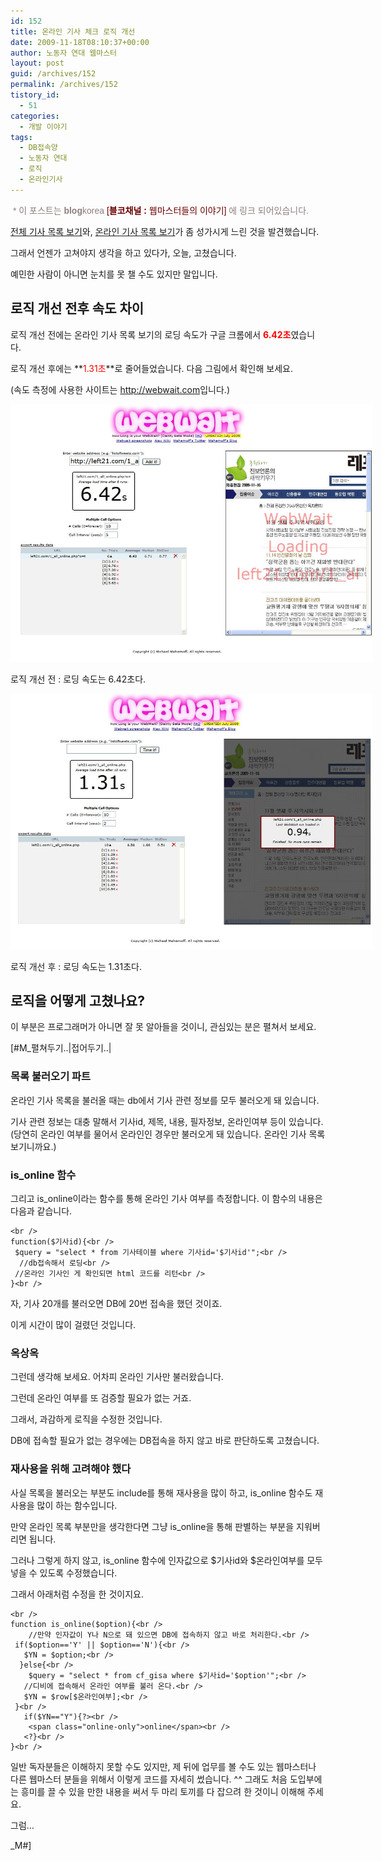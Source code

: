 ```yaml
---
id: 152
title: 온라인 기사 체크 로직 개선
date: 2009-11-18T08:10:37+00:00
author: 노동자 연대 웹마스터
layout: post
guid: /archives/152
permalink: /archives/152
tistory_id:
  - 51
categories:
  - 개발 이야기
tags:
  - DB접속양
  - 노동자 연대
  - 로직
  - 온라인기사
---
```

<span class="Apple-style-span" style="font-family: 돋움, Arial; line-height: normal; color: rgb(143, 126, 126); -webkit-border-horizontal-spacing: 2px; -webkit-border-vertical-spacing: 2px; ">&nbsp;* 이 포스트는 <strong>blog</strong>korea <a href="http://www.blogkorea.net/bnmsvc/chelMain.do?channelSeq=32283" target="_blank" style="color: rgb(121, 121, 121); text-decoration: none; " class="broken_link"><font id="BKCHSTART_32283BKCHEND" color="#6c0000">[<strong>블코채널 : </strong>웹마스터들의 이야기]</font></a>&nbsp;에 링크 되어있습니다.</span>

<a href="http://wspaper.org/1_news_all.php" target="_blank">전체 기사 목록 보기</a>와, <a href="http://wspaper.org/1_all_online.php" target="_blank">온라인 기사 목록 보기</a>가 좀 성가시게 느린 것을 발견했습니다.

그래서 언젠가 고쳐야지 생각을 하고 있다가, 오늘, 고쳤습니다.

예민한 사람이 아니면 눈치를 못 챌 수도 있지만 말입니다.

## 로직 개선 전후 속도 차이

로직 개선 전에는 온라인 기사 목록 보기의 로딩 속도가 구글 크롬에서 <span style="color: rgb(255, 0, 0);"><strong>6.42초</strong></span>였습니다.

로직 개선 후에는 **<span style="color: rgb(255, 0, 0);">1.31초</span>**로 줄어들었습니다. 다음 그림에서 확인해 보세요.

(속도 측정에 사용한 사이트는 <a href="http://webwait.com/" target="_blank" class="broken_link">http://webwait.com</a>입니다.)

<div style="width: 590px" class="wp-caption aligncenter">
  <img src="/wp-content/uploads/1/cfile22.uf.16622A484D08472E20B23F.jpg" width="580" height="412" alt="" />
  
  <p class="wp-caption-text">
    로직 개선 전 : 로딩 속도는 6.42초다.
  </p>
</div>

<div style="width: 590px" class="wp-caption aligncenter">
  <img src="/wp-content/uploads/1/cfile2.uf.185F9F484D08472E2EA6DA.jpg" width="580" height="409" alt="" />
  
  <p class="wp-caption-text">
    로직 개선 후 : 로딩 속도는 1.31초다.
  </p>
</div>

## 로직을 어떻게 고쳤나요?

이 부분은 프로그래머가 아니면 잘 못 알아들을 것이니, 관심있는 분은 펼쳐서 보세요.

[#M_펼쳐두기..|접어두기..|

### 목록 불러오기 파트

온라인 기사 목록을 불러올 때는 db에서 기사 관련 정보를 모두 불러오게 돼 있습니다.

기사 관련 정보는 대충 말해서 기사id, 제목, 내용, 필자정보, 온라인여부 등이 있습니다.(당연히 온라인 여부를 물어서 온라인인 경우만 불러오게 돼 있습니다. 온라인 기사 목록 보기니까요.)

### is_online 함수

그리고 is_online이라는 함수를 통해 온라인 기사 여부를 측정합니다. 이 함수의 내용은 다음과 같습니다.

<pre class="hljs"><code class="">&lt;br />
function($기사id){&lt;br />
 $query = "select * from 기사테이블 where 기사id='$기사id'";&lt;br />
  //db접속해서 로딩&lt;br />
 //온라인 기사인 게 확인되면 html 코드를 리턴&lt;br />
}&lt;br />
</code></pre>

자, 기사 20개를 불러오면 DB에 20번 접속을 했던 것이죠.

이게 시간이 많이 걸렸던 것입니다.

### 옥상옥

그런데 생각해 보세요. 어차피 온라인 기사만 불러왔습니다.

그런데 온라인 여부를 또 검증할 필요가 없는 거죠.

그래서, 과감하게 로직을 수정한 것입니다.

DB에 접속할 필요가 없는 경우에는 DB접속을 하지 않고 바로 판단하도록 고쳤습니다.

### 재사용을 위해 고려해야 했다

사실 목록을 불러오는 부분도 include를 통해 재사용을 많이 하고, is_online 함수도 재사용을 많이 하는 함수입니다.

만약 온라인 목록 부분만을 생각한다면 그냥 is_online을 통해 판별하는 부분을 지워버리면 됩니다.

그러나 그렇게 하지 않고, is_online 함수에 인자값으로 $기사id와 $온라인여부를 모두 넣을 수 있도록 수정했습니다.

그래서 아래처럼 수정을 한 것이지요.

<pre class="hljs"><code class="">&lt;br />
function is_online($option){&lt;br />
    //만약 인자값이 Y나 N으로 돼 있으면 DB에 접속하지 않고 바로 처리한다.&lt;br />
 if($option=='Y' || $option=='N'){&lt;br />
   $YN = $option;&lt;br />
  }else{&lt;br />
    $query = "select * from cf_gisa where $기사id='$option'";&lt;br />
   //디비에 접속해서 온라인 여부를 불러 온다.&lt;br />
   $YN = $row[$온라인여부];&lt;br />
 }&lt;br />
   if($YN=="Y"){?&gt;&lt;br />
    &lt;span class="online-only"&gt;online&lt;/span&gt;&lt;br />
   &lt;?}&lt;br />
}&lt;br />
</code></pre>

일반 독자분들은 이해하지 못할 수도 있지만, 제 뒤에 업무를 볼 수도 있는 웹마스터나 다른 웹마스터 분들을 위해서 이렇게 코드를 자세히 썼습니다. ^^ 그래도 처음 도입부에는 흥미를 끌 수 있을 만한 내용을 써서 두 마리 토끼를 다 잡으려 한 것이니 이해해 주세요.

그럼&#8230;

_M#]